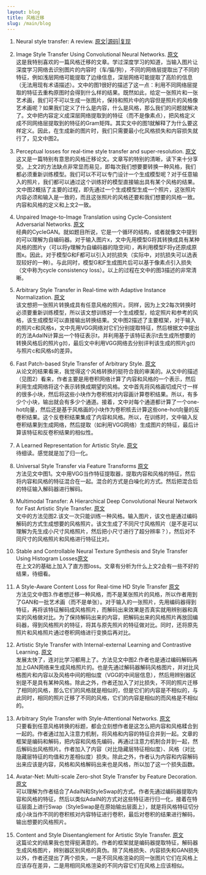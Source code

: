 ```yaml
---
layout: blog
title: 风格迁移
slug: /main/blog
---
```


1. Neural style transfer: A review. [原文](https://arxiv.org/pdf/1705.04058.pdf%20http://arxiv.org/abs/1705.04058.pdf)|[源码]()|[复现](https://github.com/yz4work/yz4work.github.io/blob/master/style_transfer/test.ipynb)  

2. Image Style Transfer Using Convolutional Neural Networks. [原文](https://www.cv-foundation.org/openaccess/content_cvpr_2016/papers/Gatys_Image_Style_Transfer_CVPR_2016_paper.pdf)  
这是我特别喜欢的一篇风格迁移的文章。学过深度学习的知道，当输入图片让深度学习网络去识别图片的内容时（车/猫/狗），不同的网络层提取出了不同的特征，例如浅层网络可能提取了边缘信息，深层网络可能提取了高阶的信息（无法用现有术语描述）。文中的图1很好的描述了这一点：利用不同网络层提取的特征去重构原图时会得到什么样的结果。既然如此，给定一张照片和一张艺术画，我们可不可以生成一张图片，保持和照片中的内容但是照片的风格像艺术画呢？如果我们定义了什么是内容，什么是风格，那么我们的问题就解决了。文中把内容定义成深层网络提取到的特征（而不是像素点），把风格定义成不同网络层提取到的特征的Gram矩阵。其实文中的图1就解释了为什么要这样定义。因此，在生成新的图片时，我们只需要最小化风格损失和内容损失就行了，见文中图2。  

3. Perceptual losses for real-time style transfer and super-resolution. [原文](https://cs.stanford.edu/people/jcjohns/papers/eccv16/JohnsonECCV16.pdf)  
这又是一篇特别有意思的风格迁移论文。文章写的特别的清晰，读下来十分享受。上文2的方法缺点非常显而易见，即每次我们想要要转换一种风格，我们都必须重新训练模型。我们可以不可以专门设计一个生成模型呢？对于任意输入的照片，我们都可以通过这个训练好的模型直接输出具有某个风格的结果。文中图2概括了主要的过程，即先通过一个生成模型生成一个照片，这张照片内容必须和输入是一致的，而且这张照片的风格还要和我们想要的风格一致。内容和风格的定义和上文2一致。  

4. Unpaired Image-to-Image Translation
using Cycle-Consistent Adversarial Networks. [原文](https://openaccess.thecvf.com/content_ICCV_2017/papers/Zhu_Unpaired_Image-To-Image_Translation_ICCV_2017_paper.pdf)  
经典的CycleGAN。就如题目所说，它是一个循环的结构，或者就像文中提到的可以理解为自编码器。对于输入图片x，文中先用模型G将其转换成具有某种风格的图片y（可以将y理解为自编码器的隐空间），再利用模型F将y还原成原图x。因此，对于模型G和F都可以引入对抗损失（实际中，对抗损失可以选表现较好的一种）。与此同时，模型G和F生成图片后可以基于像素点引入损失（文中称为cycle consistency loss）。以上的过程在文中的图3描述的非常清晰。  

5. Arbitrary Style Transfer in Real-time with Adaptive Instance Normalization. [原文](https://openaccess.thecvf.com/content_ICCV_2017/papers/Huang_Arbitrary_Style_Transfer_ICCV_2017_paper.pdf)  
该文想把一张照片转换成具有任意风格的照片。同样，因为上文2每次转换时必须要重新训练模型，所以该文想训练好一个生成模型，给定照片和参考的风格，该生成模型可以直接输出转换结果。文中图2描述了主要框架，对于输入的照片c和风格s，文中先用VGG网络对它们分别提取特征，然后根据文中提出的方法AdaIN计算出一个特征表示t，并利用基于该特征表示t去生成所想要的转换风格后的照片g(t)，最后文中利用VGG网络去分别评判该生成的照片g(t)与照片c和风格s的差异。  

6. Fast Patch-based Style Transfer of Arbitrary Style. [原文](https://arxiv.org/pdf/1612.04337.pdf)  
从论文的结果看来，我觉得这个风格转换的挺符合我的审美的。从文中的描述（见图2）看来，作者主要是用卷积网络计算了内容和风格的一个表示，然后利用生成网络将这个表示转换成期望的风格。文中首先将风格画切成尺寸一样的很多小块，然后将这些小块作为卷积核对内容画计算卷积结果。所以，有多少个小块，输出就会有多少个通道。接着，文中对每个通道都计算了一个one-hot向量，然后还是基于风格画的小块作为卷积核去计算这些one-hot向量的反卷积结果。这个反卷积结果集成了内容和风格。所以，在训练时，文中输入反卷积结果到生成网络，然后提取（如利用VGG网络）生成图片的特征，最后计算该特征和反卷积结果的相似性。  

7. A Learned Representation for Artistic Style. [原文](https://arxiv.org/pdf/1610.07629.pdf)  
待细读。感觉就是加了归一化。  

8. Universal Style Transfer via Feature Transforms [原文](#)  
方法见文中图1。文中用VGG当作特征提取器，提取内容和风格的特征，然后将内容和风格的特征混合在一起。混合的方式是白噪化的方式。然后把混合后的特征输入解码器进行解码。

9. Multimodal Transfer: A Hierarchical Deep Convolutional Neural Network for Fast Artistic Style Transfer. [原文](https://openaccess.thecvf.com/content_cvpr_2017/papers/Wang_Multimodal_Transfer_A_CVPR_2017_paper.pdf)  
文中的方法见图2.该文一次只能训练一种风格。输入图片，该文也是通过编码解码的方式生成想要的风格照片。该文生成了不同尺寸风格照片（是不是可以理解为先生成小尺寸风格照片，然后把小尺寸进行了超分辨率？），然后对不同尺寸的风格照片和风格进行特征比对。

10. Stable and Controllable Neural Texture Synthesis and Style Transfer Using Histogram Losses[原文](https://arxiv.org/pdf/1701.08893.pdf)  
在上文2的基础上加入了直方图loss。文章有分析为什么上文2会有一些不好的结果，待细看。

11. A Style-Aware Content Loss for Real-time HD Style Transfer [原文](#)  
方法见文中图3.作者想迁移一种风格，而不是某张照片的风格，所以作者用到了GAN和一批艺术画（而不是单张）。对于输入的一张照片，先用编码器得到特征，再将该特征解码成风格照片，而解码出来效果是否真实就用辨别器和真实的风格做对比。为了保持解码出来的内容，把解码出来的风格照片再放回编码器，得到风格照片的特征，将其与原先照片的特征做对比。同时，还将原先照片和风格照片通过卷积网络进行变换后再对比。  

12. Artistic Style Transfer with Internal-external Learning and Contrastive Learning. [原文](#)  
发展太快了，连对比学习都用上了。方法见文中图2.作者也是通过编码解码再加上GAN网络来生成风格照片的。也是先通过解码器解码风格图片，并对比风格图片和内容以及风格中间的相似度（VGG的中间层信息），然后用辨别器区别是不是具有某种风格。除此之外，作者还加入了对比损失，不同的照片迁移了相同的风格，那么它们的风格就是相似的，但是它们的内容是不相似的，与此同时，相同的照片迁移了不同的风格，它们的内容是相似的而风格是不相似的。  

13. Arbitrary Style Transfer with Style-Attentional Networks. [原文](https://openaccess.thecvf.com/content_CVPR_2019/papers/Park_Arbitrary_Style_Transfer_With_Style-Attentional_Networks_CVPR_2019_paper.pdf)  
只要看到任意风格转换的标题，都会立刻想作者是这怎么把内容和风格糅合到一起的。作者通过加入注意力机制，将风格和内容的特征合并到一起。文章的框架是编码和解码，把内容和风格先编码，再通过注意力机制合并到一起，然后解码出风格照片。作者加入了内容（对比隐藏层特征相似度）、风格（对比隐藏层特征的均值和方差相似度）损失。除此之外，作者认为内容和内容解码出来应该是内容，风格和风格解码出来也是风格，所以加了这一个损失函数。  

14. Avatar-Net: Multi-scale Zero-shot Style Transfer by Feature Decoration. [原文](https://openaccess.thecvf.com/content_cvpr_2018/papers/Sheng_Avatar-Net_Multi-Scale_Zero-Shot_CVPR_2018_paper.pdf)  
可以理解为作者结合了AdaIN和StyleSwap的方式。作者先通过编码器提取内容和风格的特征，然后以类似AdaIN的方式对这些特征进行归一化，接着在特征层面上进行Swap（StyleSwap是在原始输出层面上），就是将风格特征切分成小块当作不同的卷积核对内容特征进行卷积，最后对卷积的结果进行解码，输出想要的风格照片。  

15. Content and Style Disentanglement for Artistic Style Transfer. [原文](#)  
这篇论文的结果我也觉得挺满意的。作者的框架就是编码器提取特征，解码器生成风格图片，辨别器区别风格的真伪。除了风格损失、内容损失和GAN损失以外，作者还提出了两个损失，一是不同风格渲染的同一张图片它们在风格上应该存在差异，二是用相同风格渲染的不同内容它们在风格上应该相似。  

